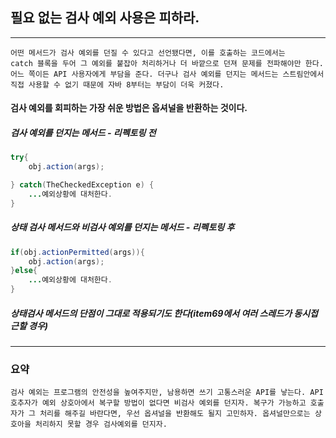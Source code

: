 
## 필요 없는 검사 예외 사용은 피하라.

---

```
어떤 메서드가 검사 예외를 던질 수 있다고 선언됐다면, 이를 호출하는 코드에서는 
catch 블록을 두어 그 예외를 붙잡아 처리하거나 더 바깥으로 던져 문제를 전파해야만 한다.
어느 쪽이든 API 사용자에게 부담을 준다. 더구나 검사 예외를 던지는 메서드는 스트림안에서
직접 사용할 수 없기 때문에 자바 8부터는 부담이 더욱 커졌다.
```
#### 검사 예외를 회피하는 가장 쉬운 방법은 옵셔널을 반환하는 것이다.


##### 검사 예외를 던지는 메서드 - 리펙토링 전
```java
try{
    obj.action(args);

} catch(TheCheckedException e) {
    ...예외상황에 대처한다.
}
```

##### 상태 검사 메서드와 비검사 예외를 던지는 메서드 - 리펙토링 후
```java
if(obj.actionPermitted(args)){
    obj.action(args);
}else{
    ...예외상황에 대처한다.
}
```

##### 상태검사 메서드의 단점이 그대로 적용되기도 한다(item69에서 여러 스레드가 동시접근할 경우)

---

### 요약

`
검사 예외는 프로그램의 안전성을 높여주지만, 남용하면 쓰기 고통스러운 API를 낳는다.
API 호추자가 예외 상호아에서 복구할 방법이 없다면 비검사 예외를 던지자. 복구가 가능하고 호출자가 그 처리를 해주길 바란다면,
우선 옵셔널을 반환해도 될지 고민하자. 옵셔널만으로는 상호아을 처리하지 못할 경우 검사예외를 던지자.
`